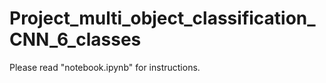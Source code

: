 # Project_multi_object_classification_CNN_6_classes
 
Please read "notebook.ipynb" for instructions.
